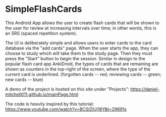 # SimpleFlashCards

This Android App allows the user to create flash cards that will be shown to the user for
review at increasing intervals over time; in other words, this is an SRS (spaced repetition system).

The UI is deliberately simple and allows users to enter cards to the card database via the 
"add cards" page. When the user starts the app, they can choose to study which will take them
to the study page. Then they must press the "Start" button to begin the session. Similar in design
to the popular flash card app AnkiDroid, the types of cards that are remaining are shown as counters
in the top-right of the screen, where the type of the current card is underlined.
(forgotten cards -- red; reviewing cards -- green; new cards -- blue) 

A demo of the project is hosted on this site under "Projects": https://daniel-mitchell011.github.io/mainPage.html

The code is heavily inspired by this tutorial: https://www.youtube.com/watch?v=BCSlZIUj18Y&t=29691s

